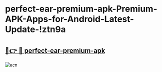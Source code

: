# perfect-ear-premium-apk-Premium-APK-Apps-for-Android-Latest-Update-!ztn9a

# <h2><a href="https://1ilqqs.esa.edu.pl?title=perfect-ear-premium-apk&ref=ztn9a">🔗👉 🔴 perfect-ear-premium-apk</a></h2>

[![acn](https://github.com/user-attachments/assets/0f9c940e-d8b0-45ae-aac7-cd30a18b3e1c)](https://1ilqqs.esa.edu.pl?title=perfect-ear-premium-apk&ref=ztn9a)

